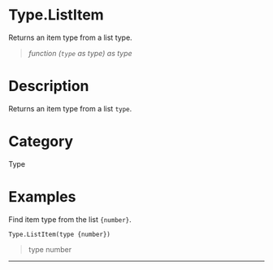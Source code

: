 ﻿# Type.ListItem
Returns an item type from a list type.
> _function (<code>type</code> as type) as type_
# Description 
Returns an item type from a list <code>type</code>.
# Category 
Type
# Examples 
Find item type from the list <code>{number}</code>.
```
Type.ListItem(type {number})
```
> type number 
***
